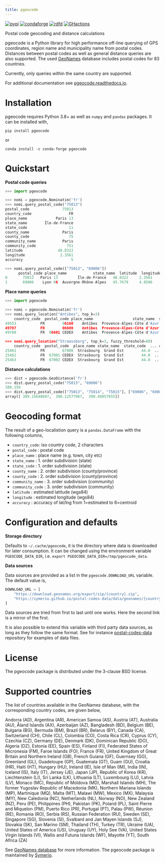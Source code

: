 ```yaml
---
title: pgeocode
---
```


[![pypi](https://img.shields.io/pypi/v/pgeocode.svg)](https://pypi.org/project/pgeocode/)
[![condaforge](https://img.shields.io/conda/vn/conda-forge/pgeocode.svg)](https://anaconda.org/conda-forge/pgeocode)
[![rdfd](https://readthedocs.org/projects/pgeocode/badge/?version=latest)](http://pgeocode.readthedocs.io/)
[![GHactions](https://github.com/symerio/pgeocode/workflows/Test/badge.svg)](https://github.com/symerio/pgeocode/actions?query=branch%3Amaster+)

Postal code geocoding and distance calculations

pgeocode is a Python library for high performance off-line querying of
GPS coordinates, region name and municipality name from postal codes.
Distances between postal codes as well as general distance queries are
also supported. The used
[GeoNames](http://download.geonames.org/export/zip/) database includes
postal codes for 83 countries.

Currently, only queries within the same country are supported.

For additional documentation see
[pgeocode.readthedocs.io](https://pgeocode.readthedocs.io).

# Installation

pgeocode requires Python 3.8+ as well as `numpy` and `pandas` packages.
It can be installed with,

```
pip install pgeocode
```

or

```
conda install -c conda-forge pgeocode
```

# Quickstart

**Postal code queries**

```python
>>> import pgeocode

>>> nomi = pgeocode.Nominatim('fr')
>>> nomi.query_postal_code("75013")
postal_code               75013
country_code                 FR
place_name             Paris 13
state_name        Île-de-France
state_code                   11
county_name               Paris
county_code                  75
community_name            Paris
community_code              751
latitude                48.8322
longitude                2.3561
accuracy                      5

>>> nomi.query_postal_code(["75013", "69006"])
      postal_code place_name            state_name  latitude  longitude
0       75013   Paris 13         Île-de-France   48.8322     2.3561
1       69006    Lyon 06  Auvergne-Rhône-Alpes   45.7679     4.8506
```

**Place name queries**

```python
>>> import pgeocode

>>> nomi = pgeocode.Nominatim('fr')
>>> nomi.query_location("Antibes", top_k=3)
    country_code  postal_code place_name                  state_name  state_code  ... community_name community_code latitude longitude  accuracy
49553           FR        06160    Antibes  Provence-Alpes-Côte d'Azur        93.0  ...         Grasse            061  43.5858    7.1083         5
49787           FR        06600    Antibes  Provence-Alpes-Côte d'Azur        93.0  ...         Grasse            061  43.5858    7.1083         5
49788           FR  06601 CEDEX    Antibes  Provence-Alpes-Côte d'Azur        93.0  ...         Grasse            061  43.5858    7.1083         5

>>> nomi.query_location("Straassborg", top_k=3, fuzzy_threshold=80)
    country_code  postal_code  place_name state_name  state_code  ... community_name community_code latitude longitude  accuracy
25461           FR        67000  Strasbourg  Grand Est        44.0  ...     Strasbourg            678  48.5839    7.7455         5
25462           FR  67001 CEDEX  Strasbourg  Grand Est        44.0  ...     Strasbourg            678  48.5839    7.7455         5
25463           FR  67002 CEDEX  Strasbourg  Grand Est        44.0  ...     Strasbourg            678  48.5839    7.7455         5
```

**Distance calculations**

```python
>>> dist = pgeocode.GeoDistance('fr')
>>> dist.query_postal_code("75013", "69006")
389.156
>>> dist.query_postal_code(["75013", "75014", "75015"], ["69006", "69005", "69004"])
array([ 389.15648697,  390.12577967,  390.49857655])
```

# Geocoding format

The result of a geo-localistion query is a `pandas.DataFrame` with the
following columns,

-   `country_code`: iso country code, 2 characters
-   `postal_code` : postal code
-   `place_name` : place name (e.g. town, city etc)
-   `state_name` : 1. order subdivision (state)
-   `state_code` : 1. order subdivision (state)
-   `county_name` : 2. order subdivision (county/province)
-   `county_code` : 2. order subdivision (county/province)
-   `community_name` : 3. order subdivision (community)
-   `community_code` : 3. order subdivision (community)
-   `latitude` : estimated latitude (wgs84)
-   `longitude` : estimated longitude (wgs84)
-   `accuracy` : accuracy of lat/lng from 1=estimated to 6=centroid

# Configuration and defaults

**Storage directory**

Defaults to `~/.cache/pgeocode`, it is the directory where data is
downloaded for later consumption. It can be changed using the
environment variable `PGEOCODE_DATA_DIR`, i.e.
`export PGEOCODE_DATA_DIR=/tmp/pgeocode_data`.

**Data sources**

Data sources are provided as a list in the `pgeocode.DOWNLOAD_URL`
variable. The default value is,

``` python
DOWNLOAD_URL = [
    "https://download.geonames.org/export/zip/{country}.zip",
    "https://symerio.github.io/postal-codes-data/data/geonames/{country}.txt",
]
```

Data sources are tried from first to last until one works. Here the
second link is a mirror of the first.

It is also possible to extend this variable with third party data
sources, as long as they follow the same format. See for instance
[postal-codes-data](https://github.com/symerio/postal-codes-data/tree/master/data/geonames)
repository for examples of data files.

# License

The pgeocode package is distributed under the 3-clause BSD license.

# Supported countries

The list of countries available in the GeoNames database, with the
corresponding country codes, are given below,

Andorra (AD), Argentina (AR), American Samoa (AS), Austria (AT),
Australia (AU), Åland Islands (AX), Azerbaijan (AZ), Bangladesh (BD),
Belgium (BE), Bulgaria (BG), Bermuda (BM), Brazil (BR), Belarus (BY),
Canada (CA), Switzerland (CH), Chile (CL), Colombia (CO), Costa Rica
(CR), Cyprus (CY), Czechia (CZ), Germany (DE), Denmark (DK), Dominican
Republic (DO), Algeria (DZ), Estonia (EE), Spain (ES), Finland (FI),
Federated States of Micronesia (FM), Faroe Islands (FO), France (FR),
United Kingdom of Great Britain and Northern Ireland (GB), French Guiana
(GF), Guernsey (GG), Greenland (GL), Guadeloupe (GP), Guatemala (GT),
Guam (GU), Croatia (HR), Haiti (HT), Hungary (HU), Ireland (IE), Isle of
Man (IM), India (IN), Iceland (IS), Italy (IT), Jersey (JE), Japan (JP),
Republic of Korea (KR), Liechtenstein (LI), Sri Lanka (LK), Lithuania
(LT), Luxembourg (LU), Latvia (LV), Monaco (MC), Republic of Moldova
(MD), Marshall Islands (MH), The former Yugoslav Republic of Macedonia
(MK), Northern Mariana Islands (MP), Martinique (MQ), Malta (MT), Malawi
(MW), Mexico (MX), Malaysia (MY), New Caledonia (NC), Netherlands (NL),
Norway (NO), New Zealand (NZ), Peru (PE), Philippines (PH), Pakistan
(PK), Poland (PL), Saint Pierre and Miquelon (PM), Puerto Rico (PR),
Portugal (PT), Palau (PW), Réunion (RE), Romania (RO), Serbia (RS),
Russian Federation (RU), Sweden (SE), Singapore (SG), Slovenia (SI),
Svalbard and Jan Mayen Islands (SJ), Slovakia (SK), San Marino (SM),
Thailand (TH), Turkey (TR), Ukraine (UA), United States of America (US),
Uruguay (UY), Holy See (VA), United States Virgin Islands (VI), Wallis
and Futuna Islands (WF), Mayotte (YT), South Africa (ZA)

See [GeoNames database](http://download.geonames.org/export/zip/) for
more information.  The pgeocode package is maintained by [Symerio](https://www.symerio.com).
